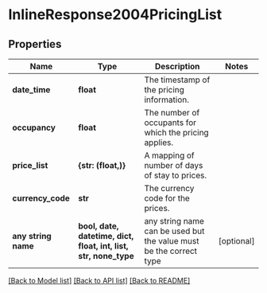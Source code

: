 # InlineResponse2004PricingList


## Properties
Name | Type | Description | Notes
------------ | ------------- | ------------- | -------------
**date_time** | **float** | The timestamp of the pricing information. | 
**occupancy** | **float** | The number of occupants for which the pricing applies. | 
**price_list** | **{str: (float,)}** | A mapping of number of days of stay to prices. | 
**currency_code** | **str** | The currency code for the prices. | 
**any string name** | **bool, date, datetime, dict, float, int, list, str, none_type** | any string name can be used but the value must be the correct type | [optional]

[[Back to Model list]](../README.md#documentation-for-models) [[Back to API list]](../README.md#documentation-for-api-endpoints) [[Back to README]](../README.md)


